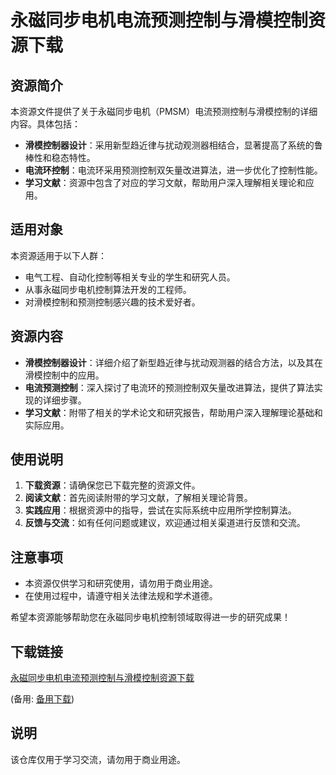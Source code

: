# 永磁同步电机电流预测控制与滑模控制资源下载

## 资源简介

本资源文件提供了关于永磁同步电机（PMSM）电流预测控制与滑模控制的详细内容。具体包括：

- **滑模控制器设计**：采用新型趋近律与扰动观测器相结合，显著提高了系统的鲁棒性和稳态特性。
- **电流环控制**：电流环采用预测控制双矢量改进算法，进一步优化了控制性能。
- **学习文献**：资源中包含了对应的学习文献，帮助用户深入理解相关理论和应用。

## 适用对象

本资源适用于以下人群：

- 电气工程、自动化控制等相关专业的学生和研究人员。
- 从事永磁同步电机控制算法开发的工程师。
- 对滑模控制和预测控制感兴趣的技术爱好者。

## 资源内容

- **滑模控制器设计**：详细介绍了新型趋近律与扰动观测器的结合方法，以及其在滑模控制中的应用。
- **电流预测控制**：深入探讨了电流环的预测控制双矢量改进算法，提供了算法实现的详细步骤。
- **学习文献**：附带了相关的学术论文和研究报告，帮助用户深入理解理论基础和实际应用。

## 使用说明

1. **下载资源**：请确保您已下载完整的资源文件。
2. **阅读文献**：首先阅读附带的学习文献，了解相关理论背景。
3. **实践应用**：根据资源中的指导，尝试在实际系统中应用所学控制算法。
4. **反馈与交流**：如有任何问题或建议，欢迎通过相关渠道进行反馈和交流。

## 注意事项

- 本资源仅供学习和研究使用，请勿用于商业用途。
- 在使用过程中，请遵守相关法律法规和学术道德。

希望本资源能够帮助您在永磁同步电机控制领域取得进一步的研究成果！

## 下载链接
[永磁同步电机电流预测控制与滑模控制资源下载](https://pan.quark.cn/s/8c5aec966be0) 

(备用: [备用下载](https://pan.baidu.com/s/1gAFWIrQrWbmj8oPegos0LQ?pwd=1234))

## 说明

该仓库仅用于学习交流，请勿用于商业用途。
